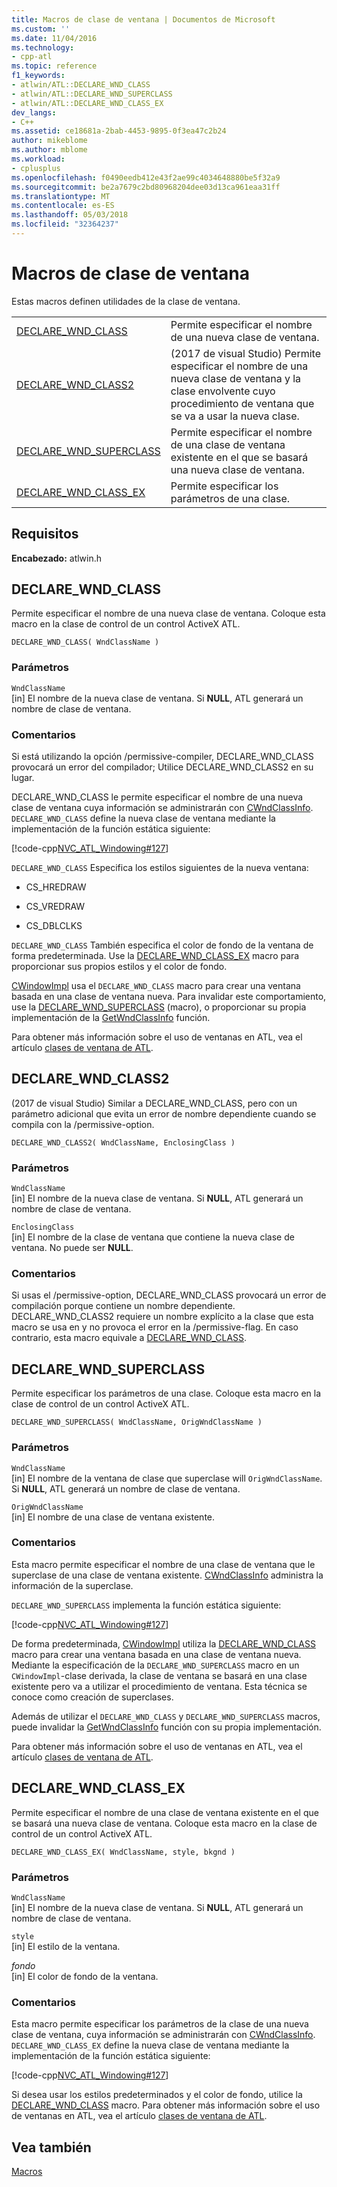 ```yaml
---
title: Macros de clase de ventana | Documentos de Microsoft
ms.custom: ''
ms.date: 11/04/2016
ms.technology:
- cpp-atl
ms.topic: reference
f1_keywords:
- atlwin/ATL::DECLARE_WND_CLASS
- atlwin/ATL::DECLARE_WND_SUPERCLASS
- atlwin/ATL::DECLARE_WND_CLASS_EX
dev_langs:
- C++
ms.assetid: ce18681a-2bab-4453-9895-0f3ea47c2b24
author: mikeblome
ms.author: mblome
ms.workload:
- cplusplus
ms.openlocfilehash: f0490eedb412e43f2ae99c4034648880be5f32a9
ms.sourcegitcommit: be2a7679c2bd80968204dee03d13ca961eaa31ff
ms.translationtype: MT
ms.contentlocale: es-ES
ms.lasthandoff: 05/03/2018
ms.locfileid: "32364237"
---
```

# <a name="window-class-macros"></a>Macros de clase de ventana
Estas macros definen utilidades de la clase de ventana.  
  
|||  
|-|-|  
|[DECLARE_WND_CLASS](#declare_wnd_class)|Permite especificar el nombre de una nueva clase de ventana.| 
|[DECLARE_WND_CLASS2](#declare_wnd_class2)|(2017 de visual Studio) Permite especificar el nombre de una nueva clase de ventana y la clase envolvente cuyo procedimiento de ventana que se va a usar la nueva clase.| 
|[DECLARE_WND_SUPERCLASS](#declare_wnd_superclass)|Permite especificar el nombre de una clase de ventana existente en el que se basará una nueva clase de ventana.|  
|[DECLARE_WND_CLASS_EX](#declare_wnd_class_ex)|Permite especificar los parámetros de una clase.|  

## <a name="requirements"></a>Requisitos  
 **Encabezado:** atlwin.h  
   
##  <a name="declare_wnd_class"></a>  DECLARE_WND_CLASS  
 Permite especificar el nombre de una nueva clase de ventana. Coloque esta macro en la clase de control de un control ActiveX ATL.  
  
```
DECLARE_WND_CLASS( WndClassName )
```  
  
### <a name="parameters"></a>Parámetros  
 `WndClassName`  
 [in] El nombre de la nueva clase de ventana. Si **NULL**, ATL generará un nombre de clase de ventana.  
  
### <a name="remarks"></a>Comentarios  
 Si está utilizando la opción /permissive-compiler, DECLARE_WND_CLASS provocará un error del compilador; Utilice DECLARE_WND_CLASS2 en su lugar.
 
 DECLARE_WND_CLASS le permite especificar el nombre de una nueva clase de ventana cuya información se administrarán con [CWndClassInfo](cwndclassinfo-class.md). `DECLARE_WND_CLASS` define la nueva clase de ventana mediante la implementación de la función estática siguiente:  
  
 [!code-cpp[NVC_ATL_Windowing#127](../../atl/codesnippet/cpp/window-class-macros_1.cpp)]  
  
 `DECLARE_WND_CLASS` Especifica los estilos siguientes de la nueva ventana:  
  
-   CS_HREDRAW  
  
-   CS_VREDRAW  
  
-   CS_DBLCLKS  
  
 `DECLARE_WND_CLASS` También especifica el color de fondo de la ventana de forma predeterminada. Use la [DECLARE_WND_CLASS_EX](#declare_wnd_class_ex) macro para proporcionar sus propios estilos y el color de fondo.  
  
 [CWindowImpl](cwindowimpl-class.md) usa el `DECLARE_WND_CLASS` macro para crear una ventana basada en una clase de ventana nueva. Para invalidar este comportamiento, use la [DECLARE_WND_SUPERCLASS](#declare_wnd_superclass) (macro), o proporcionar su propia implementación de la [GetWndClassInfo](cwindowimpl-class.md#getwndclassinfo) función.  

  
 Para obtener más información sobre el uso de ventanas en ATL, vea el artículo [clases de ventana de ATL](../../atl/atl-window-classes.md).  

##  <a name="declare_wnd_class2"></a>  DECLARE_WND_CLASS2  
 (2017 de visual Studio) Similar a DECLARE_WND_CLASS, pero con un parámetro adicional que evita un error de nombre dependiente cuando se compila con la /permissive-option.
  
```
DECLARE_WND_CLASS2( WndClassName, EnclosingClass )
```  
  
### <a name="parameters"></a>Parámetros  
 `WndClassName`  
 [in] El nombre de la nueva clase de ventana. Si **NULL**, ATL generará un nombre de clase de ventana. 

 `EnclosingClass`  
 [in] El nombre de la clase de ventana que contiene la nueva clase de ventana. No puede ser **NULL**.  
  
### <a name="remarks"></a>Comentarios 
Si usas el /permissive-option, DECLARE_WND_CLASS provocará un error de compilación porque contiene un nombre dependiente. DECLARE_WND_CLASS2 requiere un nombre explícito a la clase que esta macro se usa en y no provoca el error en la /permissive-flag.
En caso contrario, esta macro equivale a [DECLARE_WND_CLASS](#declare_wnd_class).
   
##  <a name="declare_wnd_superclass"></a>  DECLARE_WND_SUPERCLASS  
 Permite especificar los parámetros de una clase. Coloque esta macro en la clase de control de un control ActiveX ATL.  
  
```
DECLARE_WND_SUPERCLASS( WndClassName, OrigWndClassName )
```  
  
### <a name="parameters"></a>Parámetros  
 `WndClassName`  
 [in] El nombre de la ventana de clase que superclase will `OrigWndClassName`. Si **NULL**, ATL generará un nombre de clase de ventana.  
  
 `OrigWndClassName`  
 [in] El nombre de una clase de ventana existente.  
  
### <a name="remarks"></a>Comentarios  
 Esta macro permite especificar el nombre de una clase de ventana que le superclase de una clase de ventana existente. [CWndClassInfo](cwndclassinfo-class.md) administra la información de la superclase.  
  
 `DECLARE_WND_SUPERCLASS` implementa la función estática siguiente:  
  
 [!code-cpp[NVC_ATL_Windowing#127](../../atl/codesnippet/cpp/window-class-macros_1.cpp)]  
  
 De forma predeterminada, [CWindowImpl](cwindowimpl-class.md) utiliza la [DECLARE_WND_CLASS](#declare_wnd_class) macro para crear una ventana basada en una clase de ventana nueva. Mediante la especificación de la `DECLARE_WND_SUPERCLASS` macro en un `CWindowImpl`-clase derivada, la clase de ventana se basará en una clase existente pero va a utilizar el procedimiento de ventana. Esta técnica se conoce como creación de superclases.  
  
 Además de utilizar el `DECLARE_WND_CLASS` y `DECLARE_WND_SUPERCLASS` macros, puede invalidar la [GetWndClassInfo](cwindowimpl-class.md#getwndclassinfo) función con su propia implementación.  

  
 Para obtener más información sobre el uso de ventanas en ATL, vea el artículo [clases de ventana de ATL](../../atl/atl-window-classes.md).  
  
##  <a name="declare_wnd_class_ex"></a>  DECLARE_WND_CLASS_EX  
 Permite especificar el nombre de una clase de ventana existente en el que se basará una nueva clase de ventana. Coloque esta macro en la clase de control de un control ActiveX ATL.  
  
```
DECLARE_WND_CLASS_EX( WndClassName, style, bkgnd )
```  
  
### <a name="parameters"></a>Parámetros  
 `WndClassName`  
 [in] El nombre de la nueva clase de ventana. Si **NULL**, ATL generará un nombre de clase de ventana.  
  
 `style`  
 [in] El estilo de la ventana.  
  
 *fondo*  
 [in] El color de fondo de la ventana.  
  
### <a name="remarks"></a>Comentarios  
 Esta macro permite especificar los parámetros de la clase de una nueva clase de ventana, cuya información se administrarán con [CWndClassInfo](cwndclassinfo-class.md). `DECLARE_WND_CLASS_EX` define la nueva clase de ventana mediante la implementación de la función estática siguiente:  
  
 [!code-cpp[NVC_ATL_Windowing#127](../../atl/codesnippet/cpp/window-class-macros_1.cpp)]  
  
 Si desea usar los estilos predeterminados y el color de fondo, utilice la [DECLARE_WND_CLASS](#declare_wnd_class) macro. Para obtener más información sobre el uso de ventanas en ATL, vea el artículo [clases de ventana de ATL](../../atl/atl-window-classes.md).  
  
## <a name="see-also"></a>Vea también  
 [Macros](atl-macros.md)









